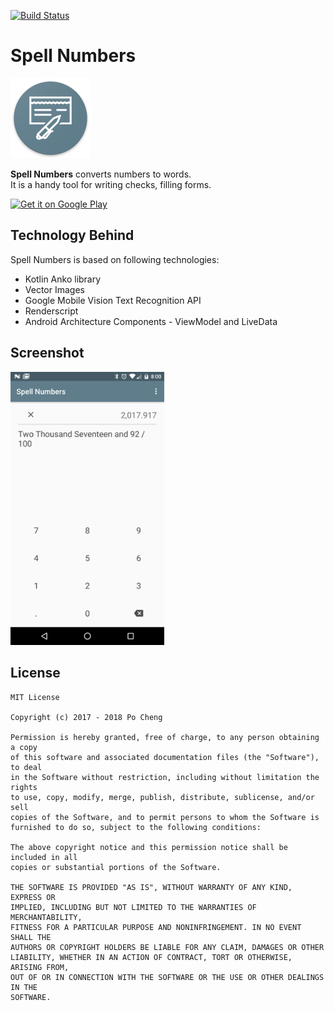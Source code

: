 [![Build Status](https://travis-ci.org/chengpo/spell-numbers.svg?branch=master)](https://travis-ci.org/chengpo/spell-numbers)

# Spell Numbers

<img src="/pictures/web_hi_res_512.png" alt="Spell Numbers logo" height="128" width="128"> </img>

**Spell Numbers** converts numbers to words.<br>
It is a handy tool for writing checks, filling forms.

<a href='https://play.google.com/store/apps/details?id=com.monkeyapp.numbers&utm_source=github&pcampaignid=MKT-Other-global-all-co-prtnr-py-PartBadge-Mar2515-1'><img alt='Get it on Google Play' src='https://play.google.com/intl/en_us/badges/images/generic/en_badge_web_generic.png'  width="246" /></a>

## Technology Behind

Spell Numbers is based on following technologies:
- Kotlin Anko library 
- Vector Images
- Google Mobile Vision Text Recognition API
- Renderscript
- Android Architecture Components - ViewModel and LiveData


## Screenshot

<img src="pictures/device-2017-09-20-200042.png" alt="screenshot" width="246"/>

## License

	MIT License

	Copyright (c) 2017 - 2018 Po Cheng

	Permission is hereby granted, free of charge, to any person obtaining a copy
	of this software and associated documentation files (the "Software"), to deal
	in the Software without restriction, including without limitation the rights
	to use, copy, modify, merge, publish, distribute, sublicense, and/or sell
	copies of the Software, and to permit persons to whom the Software is
	furnished to do so, subject to the following conditions:
	
	The above copyright notice and this permission notice shall be included in all
	copies or substantial portions of the Software.

	THE SOFTWARE IS PROVIDED "AS IS", WITHOUT WARRANTY OF ANY KIND, EXPRESS OR
	IMPLIED, INCLUDING BUT NOT LIMITED TO THE WARRANTIES OF MERCHANTABILITY,
	FITNESS FOR A PARTICULAR PURPOSE AND NONINFRINGEMENT. IN NO EVENT SHALL THE
	AUTHORS OR COPYRIGHT HOLDERS BE LIABLE FOR ANY CLAIM, DAMAGES OR OTHER
	LIABILITY, WHETHER IN AN ACTION OF CONTRACT, TORT OR OTHERWISE, ARISING FROM,
	OUT OF OR IN CONNECTION WITH THE SOFTWARE OR THE USE OR OTHER DEALINGS IN THE
	SOFTWARE.
